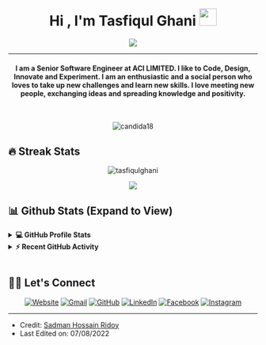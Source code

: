 <h1 align="center">Hi , I'm Tasfiqul Ghani <img src="https://media.giphy.com/media/hvRJCLFzcasrR4ia7z/giphy.gif" width="35"></h1>
<p align="center">
  <a href="https://github.com/tasfiqulghani"><img src="https://readme-typing-svg.herokuapp.com?lines=Computer+Science+Student;Full+Stack+Web+Developer;DS%20|%20AI%20|%20ML%20Enthusiast;Graphic%20Designer;Always%20learning%20new%20things&center=true&width=500&height=50"></a>
</p>
<hr/>
<h4 align="center">I am a Senior Software Engineer at ACI LIMITED. I like to Code, Design, Innovate and Experiment. I am an enthusiastic and a social person who loves to take up new challenges and learn new skills. I love meeting new people, exchanging ideas and spreading knowledge and positivity.</h4>
<br>
<p align="center"> <img src="https://komarev.com/ghpvc/?username=tasfiqulghani" alt="candida18" /> </p>

## 🔥 Streak Stats
<p align="center"><img src="https://github-readme-streak-stats.herokuapp.com?user=tasfiqulghani&theme=dark)](https://git.io/streak-stats)" alt="tasfiqulghani"  /></p>
<p align="center"><img src="[![Tasfiqul's GitHub stats](https://github-readme-stats.vercel.app/api?username=tasfiqulghani)](https://github.com/anuraghazra/github-readme-stats)"  /></p>



 
 

## 📊 Github Stats (Expand to View) 


<details> 
  <summary><b>💻 GitHub Profile Stats</b></summary>
  <br/>
  <p align="center">
    
<br/>
  &nbsp;
	  <img src="https://github-readme-stats.vercel.app/api/top-langs?username=tasfiqulghani&show_icons=true&locale=en&layout=compact&theme=algolia" alt="turjoridoy" height="192px"/>
  <br/>
  <b>Note:</b> Top languages is only a metric of the languages my public code consists of and doesn't reflect experience or skill level.
  </p>
</details>


<details>
  <summary><b>⚡ Recent GitHub Activity</b></summary>
  <br/>
   <a href="https://github.com/tasfiqulghani"><img alt="Ghani's Activity Graph" src="https://activity-graph.herokuapp.com/graph?username=tasfiqulghani&custom_title=Ghani&theme=react-dark" /></a>
  <br/>

</details>

<br/>

## 🙋‍♀️ Let's Connect
<p align="center">
  <a href="https://tasfiqulghani.github.io"><img src="https://img.icons8.com/bubbles/50/000000/web.png" alt="Website"/></a>
	<a href="mailto:tasfiqulghani@gmail.com"><img src="https://img.icons8.com/bubbles/50/000000/gmail.png" alt="Gmail"/></a>
	<a href="https://github.com/tasfiqulghani"><img src="https://img.icons8.com/bubbles/50/000000/github.png" alt="GitHub"/></a>
	<a href="https://linkedin.com/in/tasfiqulghani"><img src="https://img.icons8.com/bubbles/50/000000/linkedin.png" alt="LinkedIn"/></a>
	<a href="https://www.facebook.com/tasfiqulghani"><img src="https://img.icons8.com/bubbles/50/000000/facebook-new.png" alt="Facebook"/></a>
	<a href="https://instagram.com/tashfik"><img src="https://img.icons8.com/bubbles/50/000000/instagram.png" alt="Instagram"/></a>
	
</p>

<hr/>

* Credit: [Sadman Hossain Ridoy](https://github.com/turjoridoy)
* Last Edited on: 07/08/2022
